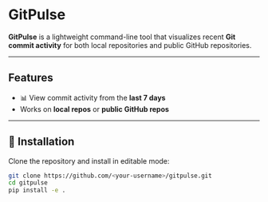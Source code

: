 #  GitPulse

**GitPulse** is a lightweight command-line tool that visualizes recent **Git commit activity** for both local repositories and public GitHub repositories.  


---

## Features
- 📊 View commit activity from the **last 7 days**
- Works on **local repos** or **public GitHub repos**


---

## 🧩 Installation

Clone the repository and install in editable mode:

```bash
git clone https://github.com/<your-username>/gitpulse.git
cd gitpulse
pip install -e .

